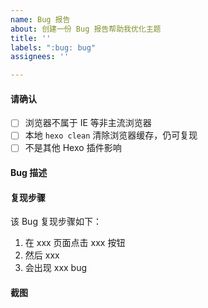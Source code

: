 ```yaml
---
name: Bug 报告
about: 创建一份 Bug 报告帮助我优化主题
title: ''
labels: ":bug: bug"
assignees: ''

---
```


#### 请确认
- [ ] 浏览器不属于 IE 等非主流浏览器 
- [ ] 本地 `hexo clean` 清除浏览器缓存，仍可复现
- [ ] 不是其他 Hexo 插件影响

#### Bug 描述
<!-- 例如，当 xxx 时，xxx 功能不工作，期望是 xxx 能工作，浏览器: Chrome -->
<!-- 如果涉及一些功能配置，最好提供 _config.yml 里相关配置项 -->

#### 复现步骤
该 Bug 复现步骤如下：
1. 在 xxx 页面点击 xxx 按钮
2. 然后 xxx
3. 会出现 xxx bug

<!-- 最好提供部署后能复现的页面地址 -->
#### 截图
